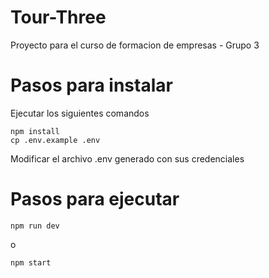 # Tour-Three
Proyecto para el curso de formacion de empresas - Grupo 3

# Pasos para instalar
Ejecutar los siguientes comandos

    npm install
    cp .env.example .env

Modificar el archivo .env generado con sus credenciales

# Pasos para ejecutar

    npm run dev

o

    npm start
